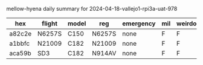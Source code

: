 mellow-hyena daily summary for 2024-04-18-vallejo1-rpi3a-uat-978

|hex|flight|model|reg|emergency|mil|weirdo|
|--|--|--|--|--|--|--|
|a82c2e|N6257S|C150|N6257S|none|F|F|
|a1bbfc|N21009|C182|N21009|none|F|F|
|aca59b|SD3|C182|N914AV|none|F|F|

